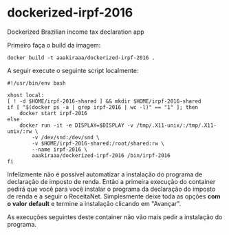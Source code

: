 # dockerized-irpf-2016
Dockerized Brazilian income tax declaration app

Primeiro faça o build da imagem:

    docker build -t aaakiraaa/dockerized-irpf-2016 .

A seguir execute o seguinte script localmente:

    #!/usr/bin/env bash
    
    xhost local:
    [ ! -d $HOME/irpf-2016-shared ] && mkdir $HOME/irpf-2016-shared
    if [ "$(docker ps -a | grep irpf-2016 | wc -l)" == "1" ]; then
        docker start irpf-2016
    else
        docker run -it -e DISPLAY=$DISPLAY -v /tmp/.X11-unix/:/tmp/.X11-unix/:rw \
            -v /dev/snd:/dev/snd \
            -v $HOME/irpf-2016-shared:/root/shared:rw \
            --name irpf-2016 \
            aaakiraaa/dockerized-irpf-2016 /bin/irpf-2016
    fi

Infelizmente não é possível automatizar a instalação do programa de declaração de imposto de renda. Então a primeira execução do container pedirá que você para você instalar o programa da declaração do imposto de renda e a seguir o ReceitaNet. Simplesmente deixe toda as opções **com o valor default** e termine a instalação clicando em "Avançar".

As execuções seguintes deste container não vão mais pedir a instalação do programa.
